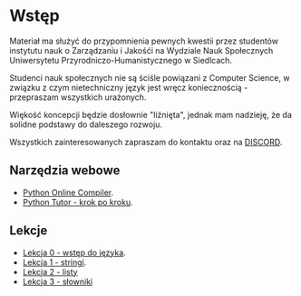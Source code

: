 # Wstęp

Materiał ma służyć do przypomnienia pewnych kwestii przez studentów instytutu nauk o Zarządzaniu i Jakośći na Wydziale Nauk Społecznych Uniwersytetu Przyrodniczo-Humanistycznego w Siedlcach.

Studenci nauk społecznych nie są ściśle powiązani z Computer Science, w związku z czym nietechniczny język jest wręcz koniecznością - przepraszam wszystkich urażonych.

Więkość koncepcji będzie dosłownie "liźnięta", jednak mam nadzieję, że da solidne podstawy do daleszego rozwoju.

Wszystkich zainteresowanych zapraszam do kontaktu oraz na  [DISCORD](https://discord.gg/m9MWRaGQJA).

## Narzędzia webowe
- [Python Online Compiler](https://www.programiz.com/python-programming/online-compiler).
- [Python Tutor - krok po kroku](https://pythontutor.com/python-debugger.html#mode=edit).


## Lekcje

 - [Lekcja 0 - wstęp do języka](https://github.com/tomekcrm/programming-for-institute-of-management-and-quality---basics-of-python/blob/main/lekcja0.md).
 - [Lekcja 1 - stringi]( https://github.com/tomekcrm/python-basics-for-WS-students/blob/main/lekcja1.md).
 - [Lekcja 2 - listy](https://github.com/tomekcrm/python-basics-for-WS-students/blob/main/lekcja2.md)
 - [Lekcja 3 - słowniki](https://github.com/tomekcrm/python-basics-for-WS-students/blob/main/lekcja3.md)
